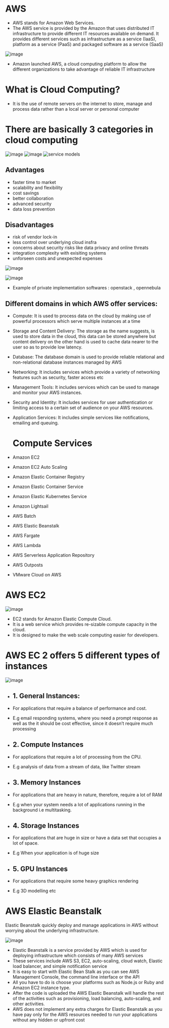 
#  AWS 
- AWS stands for Amazon Web Services.
- The AWS service is provided by the Amazon that uses distributed IT infrastructure to provide different IT
  resources available on demand. It provides different services such as infrastructure as a service (IaaS), platform as a service (PaaS) and packaged software as a service (SaaS)
  
![image](https://github.com/Ayus0721/AWS/assets/147092631/28c6b8e6-edd4-493e-8c47-d9eb7c84bb5d)
- Amazon launched AWS, a cloud computing platform to allow the different organizations to take advantage of reliable IT infrastructure


# What is Cloud Computing?
- It is the use of remote servers on the internet to store, manage and process data rather than a local 
   server or personal computer
# There are basically 3 categories in cloud computing

![image](https://github.com/Ayus0721/AWS/assets/147092631/98bd5b6d-0cd3-4a33-be7a-3bbd085a1960)
![image](https://github.com/Ayus0721/AWS/assets/147092631/d8252688-a6d3-4ca2-b070-14b9e9f27067)
![service models](https://github.com/Ayus0721/AWS/assets/147092631/b97fefbb-46f7-47db-ae8c-e53ce0429445)


## Advantages 
- faster time to market
- scalability and flexibility
- cost savings
- better collaboration
- advanced security
- data loss prevention
## Disadvantages
- risk of vendor lock-in
- less control over underlying cloud insfra
- concerns about security risks like data privacy and online threats
- integration complexity with exisiting systems
- unforseen costs and unexpected expenses

![image](https://github.com/Ayus0721/AWS/assets/147092631/6c25f6b4-b142-4f86-be8e-b4273c918093)

![image](https://github.com/Ayus0721/AWS/assets/147092631/6cfe07cb-eb1c-4107-acb4-43677dacce49)

- Example of private implementation softwares : openstack , opennebula
 
## Different domains in which AWS offer services:
- Compute:
 It is used to process data on the cloud by making use of powerful processors which serve multiple instances
at a time
- Storage and Content Delivery:
The storage as the name suggests, is used to store data in the cloud, this data can be stored anywhere but
content delivery on the other hand is used to cache data nearer to the user so as to provide low latency.
- Database:
  The database domain is used to provide reliable relational and non-relational database instances managed by AWS
- Networking:
  It includes services which provide a variety of networking features such as security, faster access etc
- Management Tools:
  It includes services which can be used to manage and monitor your AWS instances.
-  Security and Identity:
  It includes services for user authentication or limiting access to a certain set of audience on your AWS resources.

- Application Services: It includes simple services like notifications, emailing and queuing.

  # Compute Services
  
- Amazon EC2
- Amazon EC2 Auto Scaling
- Amazon Elastic Container Registry
- Amazon Elastic Container Service
- Amazon Elastic Kubernetes Service
- Amazon Lightsail
- AWS Batch
- AWS Elastic Beanstalk
- AWS Fargate
- AWS Lambda
- AWS Serverless Application Repository
- AWS Outposts
- VMware Cloud on AWS

# AWS EC2
![image](https://github.com/Ayus0721/AWS/assets/147092631/f02921d5-7c1a-4d55-8502-5728edef7b60)

- EC2 stands for Amazon Elastic Compute Cloud.
- It is a web service which provides re-sizable compute capacity in the cloud.
- It is designed to make the web scale computing easier for developers.

# AWS EC 2 offers 5 different types of instances

![image](https://github.com/Ayus0721/AWS/assets/147092631/013a1cf1-538b-48ff-904c-bfa858dd1b02)

- ## 1. General Instances:

- For applications that require a balance of performance and cost.
- E.g email responding systems, where you need a prompt response as well as the it should be cost effective, since it doesn’t require much processing
  
-  ## 2. Compute Instances

- For applications that require a lot of processing from the CPU.
- E.g analysis of data from a stream of data, like Twitter stream

  
- ## 3. Memory Instances
  
- For applications that are heavy in nature, therefore, require a lot of RAM
- E.g when your system needs a lot of applications running in the background i.e
multitasking.

- ## 4. Storage Instances

- For applications that are huge in size or have a data set that occupies a lot of space.
- E.g When your application is of huge size

- ## 5. GPU Instances

- For applications that require some heavy graphics rendering
- E.g 3D modelling etc

# AWS Elastic Beanstalk

Elastic Beanstalk quickly deploy and manage applications in AWS without worrying about the underlying
infrastructure.

![image](https://github.com/Ayus0721/AWS/assets/147092631/7190b3d2-9b48-4711-a723-333484004420)


- Elastic Beanstalk is a service provided by AWS which is used for deploying infrastructure which consists of many AWS services
- These services include AWS S3, EC2, auto-scaling, cloud watch, Elastic load balancer, and simple notification service
- It is easy to start with Elastic Bean Stalk as you can see AWS Management Console, the command line interface or the API
- All you have to do is choose your platforms such as Node.js or Ruby and Amazon EC2 instance type.
- After the code is uploaded the AWS Elastic Beanstalk will handle the rest of the activities such as provisioning, load balancing, auto-scaling, and other activities.
- AWS does not implement any extra charges for Elastic Beanstalk as you have pay only for the AWS
  resources needed to run your applications without any hidden or upfront cost
  
